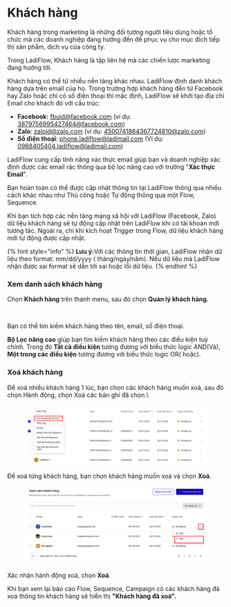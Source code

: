 # Khách hàng

Khách hàng trong marketing là những đối tượng người tiêu dùng hoặc tổ chức mà các doanh nghiệp đang hướng đến để phục vụ cho mục đích tiếp thị sản phẩm, dịch vụ của công ty.

Trong LadiFlow, Khách hàng là tập liên hệ mà các chiến lược marketing đang hướng tới.

Khách hàng có thể từ nhiều nền tảng khác nhau. LadiFlow định danh khách hàng dựa trên email của họ. Trong trường hợp khách hàng đến từ Facebook hay Zalo hoặc chỉ có số điện thoại thì mặc định, LadiFlow sẽ khởi tạo địa chỉ Email cho khách đó với cấu trúc:&#x20;

* **Facebook:** fbuid@facebook.com (ví dụ: 3879756995427464@facebook.com)
* **Zalo**: zaloid@zalo.com (ví dụ: 4500741864367724810@zalo.com)
* **Số điện thoại**: phone.ladiflow@ladimail.com (Ví dụ: 0988405404.ladiflow@ladimail.com)&#x20;

LadiFlow cung cấp tính năng xác thực email giúp bạn và doanh nghiệp xác định được các email rác thông qua bộ lọc nâng cao với trường "**Xác thực Email**".

Bạn hoàn toàn có thể được cập nhật thông tin tại LadiFlow thông qua nhiều cách khác nhau như Thủ công hoặc Tự động thông qua một Flow, Sequence.

Khi bạn tích hợp các nền tảng mạng xã hội với LadiFlow (Facebook, Zalo) dữ liệu khách hàng sẽ tự động cập nhật trên LadiFlow khi có tài khoản mới tương tác. Ngoài ra, chỉ khi kích hoạt Trigger trong Flow, dữ liệu khách hàng mới tự động được cập nhật.

{% hint style="info" %}
**Lưu ý:**&#x56;ới các thông tin thời gian, LadiFlow nhận dữ liệu theo format: mm/dd/yyyy ( tháng/ngày/năm). Nếu dữ liệu mà LadiFlow nhận được sai format sẽ dẫn tới sai hoặc lỗi dữ liệu.
{% endhint %}

### Xem danh sách khách hàng

Chọn **Khách hàng** trên thanh menu, sau đó chọn **Quản lý khách hàng.**

<figure><img src="../../.gitbook/assets/danh sahcs khach hàng.png" alt=""><figcaption></figcaption></figure>

Bạn có thể tìm kiếm khách hàng theo tên, email, số điện thoại.

**Bộ Lọc nâng cao** giúp bạn tìm kiếm khách hàng theo các điều kiện tuỳ chỉnh. Trong đó **Tất cả điều kiện** tương đương với biểu thức logic AND(Và), **Một trong các điều kiện** tương đương với biểu thức logic OR( hoặc).&#x20;

### Xoá khách hàng

Để xoá nhiều khách hàng 1 lúc, bạn chọn các khách hàng muốn xoá, sau đó chọn Hành động, chọn Xoá các bản ghi đã chọn.\


<figure><img src="../../.gitbook/assets/image (622).png" alt=""><figcaption></figcaption></figure>

Để xoá từng khách hàng, bạn chọn khách hàng muốn xoá và chọn **Xoá**.

<figure><img src="../../.gitbook/assets/image (376).png" alt=""><figcaption></figcaption></figure>

Xác nhận hành động xoá, chọn **Xoá**.

Khi bạn xem lại báo cáo Flow, Sequence, Campaign có các khách hàng đã xoá thông tin khách hàng sẽ hiển thị **"Khách hàng đã xoá".**
